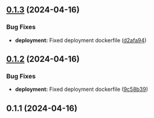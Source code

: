 ## [0.1.3](https://github.com/aaliboyev/mnk-telegram-bot/compare/v0.1.2...v0.1.3) (2024-04-16)


### Bug Fixes

* **deployment:** Fixed deployment dockerfile ([d2afa94](https://github.com/aaliboyev/mnk-telegram-bot/commit/d2afa94f7ac444c0b02524fab1fb68f235e5335a))



## [0.1.2](https://github.com/aaliboyev/mnk-telegram-bot/compare/v0.1.1...v0.1.2) (2024-04-16)


### Bug Fixes

* **deployment:** Fixed deployment dockerfile ([9c58b39](https://github.com/aaliboyev/mnk-telegram-bot/commit/9c58b39e173edeed87ca0b721be6a0b75d305d7f))



## 0.1.1 (2024-04-16)



